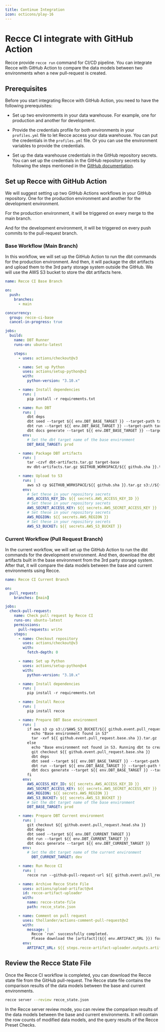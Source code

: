 ```yaml
---
title: Continue Integration
icon: octicons/play-16
---
```


# Recce CI integrate with GitHub Action

Recce provide `recce run` command for CI/CD pipeline. You can integrate Recce with GitHub Action to compare the data models between two environments when a new pull-request is created.

## Prerequisites

Before you start integrating Recce with GitHub Action, you need to have the following prerequisites:

- Set up two environments in your data warehouse. For example, one for production and another for development.

- Provide the credentials profile for both environments in your `profiles.yml` file to let Recce access your data warehouse. You can put the credentials in the `profiles.yml` file. Or you can use the environment variables to provide the credentials.

- Set up the data warehouse credentials in the GitHub repository secrets. You can set up the credentials in the GitHub repository secrets by following the steps mentioned in the [GitHub documentation](https://docs.github.com/en/actions/reference/encrypted-secrets).

## Set up Recce with GitHub Action

We will suggest setting up two GitHub Actions workflows in your GitHub repository. One for the production environment and another for the development environment.

For the production environment, it will be triggered on every merge to the main branch.

And for the development environment, it will be triggered on every push commits to the pull-request branch.

### Base Workflow (Main Branch)

In this workflow, we will set up the GitHub Action to run the dbt commands for the production environment. And then, it will package the dbt artifacts and upload them to the 3rd party storage system outside the GitHub. We will use the AWS S3 bucket to store the dbt artifacts here.

```yaml
name: Recce CI Base Branch

on:
  push:
    branches:
      - main

concurrency:
  group: recce-ci-base
  cancel-in-progress: true

jobs:
  build:
    name: DBT Runner
    runs-on: ubuntu-latest

    steps:
      - uses: actions/checkout@v3

      - name: Set up Python
        uses: actions/setup-python@v2
        with:
          python-version: "3.10.x"

      - name: Install dependencies
        run: |
          pip install -r requirements.txt

      - name: Run DBT
        run: |
          dbt deps
          dbt seed --target ${{ env.DBT_BASE_TARGET }} --target-path target-base
          dbt run --target ${{ env.DBT_BASE_TARGET }} --target-path target-base
          dbt docs generate --target ${{ env.DBT_BASE_TARGET }} --target-path target-base
        env:
          # Set the dbt target name of the base environment
          DBT_BASE_TARGET: prod

      - name: Package DBT artifacts
        run: |
          tar -czvf dbt-artifacts.tar.gz target-base
          mv dbt-artifacts.tar.gz $GITHUB_WORKSPACE/${{ github.sha }}.tar.gz

      - name: Upload to S3
        run: |
          aws s3 cp $GITHUB_WORKSPACE/${{ github.sha }}.tar.gz s3://${{ env.AWS_S3_BUCKET }}/${{ github.sha }}.tar.gz
        env:
          # Set these in your repository secrets
          AWS_ACCESS_KEY_ID: ${{ secrets.AWS_ACCESS_KEY_ID }}
          # Set these in your repository secrets
          AWS_SECRET_ACCESS_KEY: ${{ secrets.AWS_SECRET_ACCESS_KEY }}
          # Set these in your repository secrets
          AWS_REGION: ${{ secrets.AWS_REGION }}
          # Set these in your repository secrets
          AWS_S3_BUCKET: ${{ secrets.AWS_S3_BUCKET }}
```

### Current Workflow (Pull Request Branch)

In the current workflow, we will set up the GitHub Action to run the dbt commands for the development environment. And then, download the dbt artifacts built in the base environment from the 3rd party storage system. After that, it will compare the data models between the base and current environments using Recce.

```yaml
name: Recce CI Current Branch

on:
  pull_request:
    branches: [main]

jobs:
  check-pull-request:
    name: Check pull request by Recce CI
    runs-on: ubuntu-latest
    permissions:
      pull-requests: write
    steps:
      - name: Checkout repository
        uses: actions/checkout@v3
        with:
          fetch-depth: 0

      - name: Set up Python
        uses: actions/setup-python@v4
        with:
          python-version: "3.10.x"

      - name: Install dependencies
        run: |
          pip install -r requirements.txt

      - name: Install Recce
        run: |
          pip install recce

      - name: Prepare DBT Base environment
        run: |
          if aws s3 cp s3://$AWS_S3_BUCKET/${{ github.event.pull_request.base.sha }}.tar.gz .; then
            echo "Base environment found in S3"
            tar -xvf ${{ github.event.pull_request.base.sha }}.tar.gz
          else
            echo "Base environment not found in S3. Running dbt to create base environment"
            git checkout ${{ github.event.pull_request.base.sha }}
            dbt deps
            dbt seed --target ${{ env.DBT_BASE_TARGET }} --target-path target-base
            dbt run --target ${{ env.DBT_BASE_TARGET }} --target-path target-base
            dbt docs generate --target ${{ env.DBT_BASE_TARGET }} --target-path target-base
          fi
        env:
          AWS_ACCESS_KEY_ID: ${{ secrets.AWS_ACCESS_KEY_ID }}
          AWS_SECRET_ACCESS_KEY: ${{ secrets.AWS_SECRET_ACCESS_KEY }}
          AWS_REGION: ${{ secrets.AWS_REGION }}
          AWS_S3_BUCKET: ${{ secrets.AWS_S3_BUCKET }}
          # Set the dbt target name of the base environment
          DBT_BASE_TARGET: prod

      - name: Prepare DBT Current environment
        run: |
          git checkout ${{ github.event.pull_request.head.sha }}
          dbt deps
          dbt seed --target ${{ env.DBT_CURRENT_TARGET }}
          dbt run --target ${{ env.DBT_CURRENT_TARGET }}
          dbt docs generate --target ${{ env.DBT_CURRENT_TARGET }}
        env:
          # Set the dbt target name of the current environment
	        DBT_CURRENT_TARGET: dev

      - name: Run Recce CI
        run: |
          recce run --github-pull-request-url ${{ github.event.pull_request.html_url }}

      - name: Archive Recce State File
        uses: actions/upload-artifact@v4
        id: recce-artifact-uploader
        with:
          name: recce-state-file
          path: recce_state.json

      - name: Comment on pull request
        uses: thollander/actions-comment-pull-request@v2
        with:
          message: |
            Recce `run` successfully completed.
            Please download the [artifact](${{ env.ARTIFACT_URL }}) for the state file.
        env:
          ARTIFACT_URL: ${{ steps.recce-artifact-uploader.outputs.artifact-url }}
```

## Review the Recce State File

Once the Recce CI workflow is completed, you can download the Recce state file from the GitHub pull-request. The Recce state file contains the comparison results of the data models between the base and current environments.

```bash
recce server --review recce_state.json
```

In the Recce server review mode, you can review the comparison results of the data models between the base and current environments. It will contain the row counts of modified data models, and the query results of the Recce Preset Checks.
